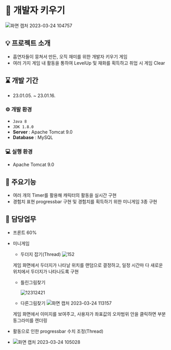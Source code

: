 # 🤯 개발자 키우기


![화면 캡처 2023-03-24 104757](https://user-images.githubusercontent.com/119999556/227832887-bd0bf15e-433b-4939-826a-d66cf79aa694.png)

## 💡 프로젝트 소개
- 흡연자들이 뭉쳐서 만든, 오직 재미를 위한 개발자 키우기 게임
- 여러 가지 게임 내 활동을 통하여 LevelUp 및 재화를 획득하고 취업 시 게임 Clear

## ⌛ 개발 기간

- 23.01.05. ~ 23.01.16.

### ⚙ 개발 환경

- `Java 8`
- `JDK 1.8.0`
- **Server** : Apache Tomcat 9.0
- **Database** : MySQL

### 💻 실행 환경

- Apache Tomcat 9.0

## 📌 주요기능

- 여러 개의 Timer를 활용해 캐릭터의 활동을 실시간 구현
- 경험치 표현 progressbar 구현 및 경험치를 획득하기 위한 미니게임 3종 구현

## 🌟 담당업무

- 프론트 60%
- 미니게임
    - 두더지 잡기(Thread)
![152](https://user-images.githubusercontent.com/119999556/227833132-4b9726bc-9096-4593-89ef-8c007c6e0252.png)

        
    
    게임 화면에서 두더지가 나타날 위치를 랜덤으로 결정하고, 일정 시간마 다 새로운 위치에서 두더지가 나타나도록 구현
    
    - 틀린그림찾기

        ![12312421](https://user-images.githubusercontent.com/119999556/227833171-53c34f11-9aa3-4975-9113-a896d623ce31.png)

    
    - 다른그림찾기
    ![화면 캡처 2023-03-24 113157](https://user-images.githubusercontent.com/119999556/227833212-07af14d4-a504-4799-8489-1eae0b8a4b91.png)


    게임 화면에서 이미지를 보여주고, 사용자가 좌표값의 오차범위 안을 클릭하면 부분 동그라미를 렌더링
    
- 활동으로 인한 progressbar 수치 조정(Thread)
- ![화면 캡처 2023-03-24 105028](https://user-images.githubusercontent.com/119999556/227833237-ace9fd47-d02a-484f-ab92-f5e30707881b.png)

